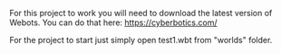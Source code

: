 For this project to work you will need to download the latest version of Webots.
You can do that here: https://cyberbotics.com/

For the project to start just simply open test1.wbt from "worlds" folder.
